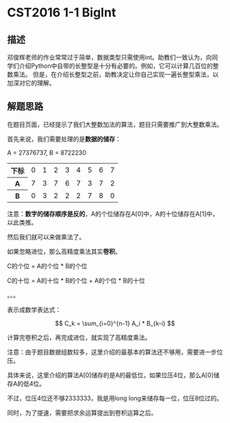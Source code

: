 # CST2016 1-1 BigInt

## 描述

邓俊辉老师的作业常常过于简单，数据类型只需使用int。助教们一致认为，向同学们介绍Python中自带的长整型是十分有必要的。例如，它可以计算几百位的整数乘法。 但是，在介绍长整型之前，助教决定让你自己实现一遍长整型乘法，以加深对它的理解。

## 解题思路

在题目页面，已经提示了我们大整数加法的算法，题目只需要推广到大整数乘法。

首先来说，我们需要处理的是**数据的储存**：

A = 27376737, B = 8722230

<table>
    <tr>
        <th>下标</th>
        <td>0</td>
        <td>1</td>
        <td>2</td>
        <td>3</td>
        <td>4</td>
        <td>5</td>
        <td>6</td>
        <td>7</td>
    </tr>
    <tr>
        <th>A</th>
        <td>7</td>
        <td>3</td>
        <td>7</td>
        <td>6</td>
        <td>7</td>
        <td>3</td>
        <td>7</td>
        <td>2</td>
    </tr>
    <tr>
        <th>B</th>
        <td>0</td>
        <td>3</td>
        <td>2</td>
        <td>2</td>
        <td>2</td>
        <td>7</td>
        <td>8</td>
        <td>0</td>
    </tr>
</table>

注意：**数字的储存顺序是反的**，A的个位储存在A[0]中，A的十位储存在A[1]中，以此类推。

然后我们就可以来做乘法了。

如果忽略进位，那么高精度乘法其实**卷积**。

C的个位 = A的个位 * B的个位

C的十位 = A的十位 * B的个位 + A的个位 * B的十位

。。。

表示成数学表达式：

$$ C_k = \sum_{i=0}^{n-1} A_i * B_{k-i} $$

计算完卷积之后，再完成进位，就实现了高精度乘法。

注意：由于题目数据组数较多，这里介绍的最基本的算法还不够用，需要进一步位压。

具体来说，这里介绍的算法A[0]储存的是A的最低位，如果位压4位，那么A[0]储存A的低4位。

不过，位压4位还不够2333333，我是用long long来储存每一位，位压8位过的。

同时，为了提速，需要把求余运算提出到卷积运算之后。
